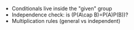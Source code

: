 - Conditionals live inside the "given" group
- Independence check: is \(P(A\cap B)=P(A)P(B)\)?
- Multiplication rules (general vs independent)
